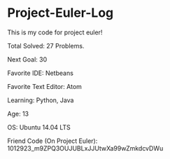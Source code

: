 # Project-Euler-Log
This is my code for project euler! 

Total Solved: 27 Problems.

Next Goal: 30

Favorite IDE: Netbeans

Favorite Text Editor: Atom

Learning: Python, Java

Age: 13

OS: Ubuntu 14.04 LTS

Friend Code (On Project Euler): 1012923_m9ZPQ3OUJUBLxJJUtwXa99wZmkdcvDWu
